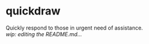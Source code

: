 # quickdraw
Quickly respond to those in urgent need of assistance.  
_wip: editing the README.md..._
